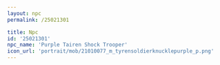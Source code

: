 ```yaml
---
layout: npc
permalink: /25021301

title: Npc
id: '25021301'
npc_name: 'Purple Tairen Shock Trooper'
icon_url: 'portrait/mob/21010077_m_tyrensoldierknucklepurple_p.png'
---
```

